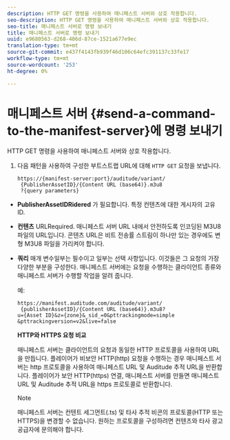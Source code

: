 ```yaml
---
description: HTTP GET 명령을 사용하여 매니페스트 서버와 상호 작용합니다.
seo-description: HTTP GET 명령을 사용하여 매니페스트 서버와 상호 작용합니다.
seo-title: 매니페스트 서버로 명령 보내기
title: 매니페스트 서버로 명령 보내기
uuid: e9680563-d268-406d-87ce-1521a677e9ec
translation-type: tm+mt
source-git-commit: e437f4143fb939f46d106c64efc391137c33fe17
workflow-type: tm+mt
source-wordcount: '253'
ht-degree: 0%

---
```



# 매니페스트 서버 {#send-a-command-to-the-manifest-server}에 명령 보내기

HTTP GET 명령을 사용하여 매니페스트 서버와 상호 작용합니다.

1. 다음 패턴을 사용하여 구성한 부트스트랩 URL에 대해 `HTTP GET` 요청을 보냅니다.

   ```
   https://{manifest-server:port}/auditude/variant/
    {PublisherAssetID}/{Content URL (base64)}.m3u8
    ?{query parameters}
   ```

* **PublisherAssetIDRidered** 가 필요합니다. 특정 컨텐츠에 대한 게시자의 고유 ID.

* **컨텐츠** URLRequired. 매니페스트 서버 URL 내에서 안전하도록 인코딩된 M3U8 파일의 URL입니다. 콘텐츠 URL은 비트 전송률 스트림이 하나만 있는 경우에도 변형 M3U8 파일을 가리켜야 합니다.

* **쿼리** 매개 변수일부는 필수이고 일부는 선택 사항입니다. 이것들은 그 요청의 가장 다양한 부분을 구성한다. 매니페스트 서버에는 요청을 수행하는 클라이언트 종류와 매니페스트 서버가 수행할 작업을 알려 줍니다.

   예:

   ```
   https://manifest.auditude.com/auditude/variant/
    {publisherAssetID}/{Content URL (base64)}.m3u8?
   u={Asset ID}&z={zone}&_sid_=0&pttrackingmode=simple
   &pttrackingversion=v2&live=false
   ```

   **HTTP와 HTTPS 요청 비교**

   매니페스트 서버는 클라이언트의 요청과 동일한 HTTP 프로토콜을 사용하여 URL을 만듭니다. 플레이어가 비보안 HTTP(http) 요청을 수행하는 경우 매니페스트 서버는 http 프로토콜을 사용하여 매니페스트 URL 및 Auditude 추적 URL을 반환합니다. 플레이어가 보안 HTTP(https) 연결, 매니페스트 서버를 만들면 매니페스트 URL 및 Auditude 추적 URL을 https 프로토콜로 반환합니다.

   >[!NOTE]
   >
   >매니페스트 서버는 컨텐트 세그먼트(.ts) 및 타사 추적 비콘의 프로토콜(HTTP 또는 HTTPS)을 변경할 수 없습니다. 원하는 프로토콜을 구성하려면 컨텐츠와 타사 광고 공급자에 문의해야 합니다.